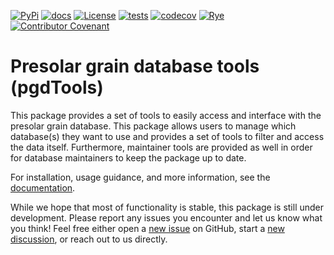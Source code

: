 [![PyPi](https://img.shields.io/pypi/v/pgdtools?color=informational)](https://pypi.org/project/pgdtools/)
[![docs](https://readthedocs.org/projects/pgdtools/badge/?version=latest)](https://pgdtools.readthedocs.io)
[![License](https://img.shields.io/badge/License-MIT-blue.svg)](https://github.com/NASA-Planetary-Science/pgdtools/blob/main/LICENSE)
[![tests](https://github.com/NASA-Planetary-Science/pgdtools/actions/workflows/tests.yml/badge.svg)](https://github.com/NASA-Planetary-Science/pgdtools/actions/workflows/tests.yml)
[![codecov](https://codecov.io/gh/NASA-Planetary-Science/pgdtools/branch/main/graph/badge.svg?token=N0NNVEI8CX)](https://codecov.io/gh/NASA-Planetary-Science/pgdtools)
[![Rye](https://img.shields.io/endpoint?url=https://raw.githubusercontent.com/astral-sh/rye/main/artwork/badge.json)](https://rye.astral.sh)
[![Contributor Covenant](https://img.shields.io/badge/Contributor%20Covenant-2.1-4baaaa.svg)](code_of_conduct.md)

# Presolar grain database tools (pgdTools)


This package provides a set of tools to
easily access and interface with the presolar grain database.
This package allows users to manage which database(s) they want to use
and provides a set of tools to filter and access the data itself.
Furthermore, maintainer tools are provided as well
in order for database maintainers to keep the package up to date.

For installation, usage guidance, and more information,
see the [documentation](https://pgdtools.readthedocs.io).

While we hope that most of functionality is stable,
this package is still under development.
Please report any issues you encounter and let us know what you think!
Feel free either open a [new issue](https://github.com/NASA-Planetary-Science/pgdtools/issues) on GitHub,
start a [new discussion](https://github.com/NASA-Planetary-Science/pgdtools/discussions),
or reach out to us directly.
